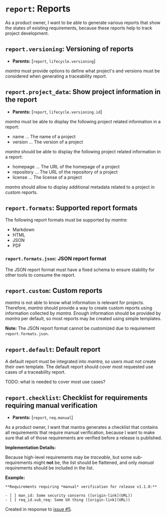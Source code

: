 # `report`: Reports

As a product owner, I want to be able to generate various reports that show the states of existing requirements,
because these reports help to track project development.

## `report.versioning`: Versioning of reports

- **Parents:** [`report`, `lifecycle.versioning`]

*mantra* must provide options to define what project's and versions must be considered when generating a traceability report.

## `report.project_data`: Show project information in the report

- **Parents:** [`report`, `lifecycle.versioning.id`]

*mantra* must be able to display the following project related information in a report:
- name ... The name of a project
- version ... The version of a project

*mantra* should be able to display the following project related information in a report:
- homepage ... The URL of the homepage of a project
- repository ... The URL of the repository of a project
- license ... The license of a project

*mantra* should allow to display additional metadata
related to a project in custom reports.

## `report.formats`: Supported report formats

The following report formats must be supported by *mantra*:

- Markdown
- HTML
- JSON
- PDF

### `report.formats.json`: JSON report format

The JSON report format must have a fixed schema to ensure stability
for other tools to consume the report.

## `report.custom`: Custom reports

*mantra* is not able to know what information is relevant for projects.
Therefore, *mantra* should provide a way to create custom reports using information collected by *mantra*.
Enough information should be provided by *mantra* per default, so most reports may be created using simple templates.

**Note:** The JSON report format cannot be customized due to requirement `report.formats.json`.

## `report.default`: Default report

A default report must be integrated into *mantra*, so users must not create
their own template.
The default report should cover most requested use cases of a traceability report.

TODO: what is needed to cover most use cases?

## `report.checklist`: Checklist for requirements requiring manual verification

- **Parents:** [`report`, `req.manual`]

As a product owner, I want that mantra generates a checklist that contains all requirements that require manual verification,
because I want to make sure that all of those requirements are verified before a release is published.

**Implementation Details:**

Because high-level requirements may be *traceable*, but some sub-requirements might **not** be,
the list should be flattened, and only *manual* requirements should be included in the list.

**Example:**

```
**Requirements requiring *manual* verification for release v1.1.0:**

- [ ] man_id: Some security concerns ([origin-link](URL))
- [ ] req_id.sub_req: Some UX thing ([origin-link](URL))
```

Created in response to [issue #5](https://github.com/mhatzl/mantra/issues/5).
